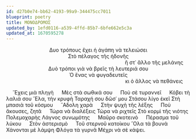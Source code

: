 ```yaml
---
id: d27b0e74-bb62-4193-99a9-344475cc7011
blueprint: poetry
title: ΜΟΝΟΔΡΟΜΟΣ
updated_by: 1efd0116-a539-4ffd-85b7-6bfe662e5c3a
updated_at: 1670595278
---
```

<div align="center">Δυο τρόπους ἔχει ἡ ἀγάπη νὰ τελειώσει  <br>
    	            	Στὸ πέλαγος τῆς ἡδονῆς  <br>
&emsp; &emsp; &emsp; &emsp; &emsp; &emsp; &emsp; &emsp; &emsp;	&emsp; &emsp; &emsp; &emsp; &emsp; &emsp; &emsp; &emsp;	ἢ στ᾿ ἄλλο τῆς μελάνης  <br>
		Δυὸ τρόποι γιὰ νὰ βρεῖς τὴ λευτεριά σου  <br>
    	                 Ὁ ἕνας νὰ φυγαδευτεῖς <br>
&emsp; &emsp; &emsp; &emsp; &emsp; &emsp; &emsp; &emsp; &emsp;	&emsp; &emsp; &emsp; &emsp; &emsp; &emsp; &emsp; &emsp; κι ὁ ἄλλος νὰ πεθάνεις
  </div>
  
&emsp; ῎Εχεις μιὰ πληγὴ
&emsp; Μὲς στὰ σωθικά σου
&emsp; Ποὺ σὲ τυραννεῖ
&emsp; Κόβει τὴ λαλιά σου
 ῎Ελα, τὴν κρυφὴ
  Ταραχή σου δῶσ᾿ μου
  Στάσου λίγο ἐκεῖ
  Στὴ μπασιὰ τοῦ κόσμου
&emsp; ῎Αδολη χαρὰ
&emsp; Στὴν ψυχὴ τῆς λέξης
&emsp; Ποὺ ἄκουσες, ζητᾶ
&emsp; Τώρα νὰ διαλέξεις
 Τώρα νὰ ριχτεῖς
 Στὸ κορμὶ τῆς νιότης
 Πολεμοχαρὴς
 Λάγνος συνωμότης
&emsp; Μαῦρο σκοτεινὸ
&emsp; Πέρασμα τοῦ λύκου
&emsp; Στὸν ἀστερισμὸ
&emsp; Τοῦ στερνοῦ κατοίκου
῞Ολα τὰ βουνὰ
 Χάνονται μὲ λάμψη 
 Φλόγα τὰ γυρνᾶ
 Μέχρι νὰ σὲ κάψει.